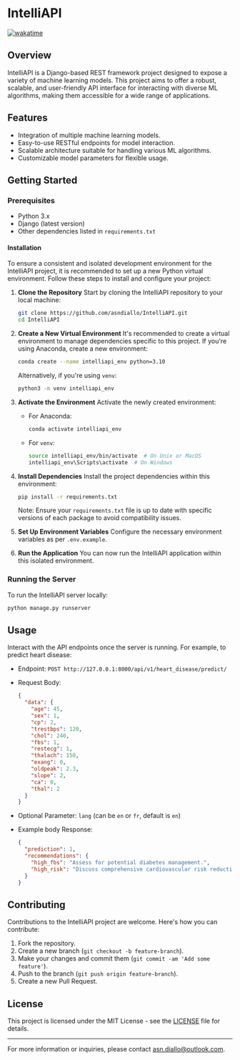 # IntelliAPI

[![wakatime](https://wakatime.com/badge/user/1980556e-b47a-493f-a376-42da18f2955f/project/d999cab8-ff9b-4e53-bbee-513ad7203f02.svg)](https://wakatime.com/badge/user/1980556e-b47a-493f-a376-42da18f2955f/project/d999cab8-ff9b-4e53-bbee-513ad7203f02)

<!-- # PricePilot - For Educational Purposes Only

🚀 **PricePilot - Your Vehicle Pricing Navigator (Educational Purpose)**

Welcome to PricePilot, a project developed for educational purposes, showcasing the integration of web scraping, data management, and predictive analysis. This project demonstrates how to scrape data from [https://www.lacentrale.fr/](https://www.lacentrale.fr/) and store it in a database, with a focus on predicting car prices using advanced AI algorithms.

## Disclaimer

This project, PricePilot, is intended for educational use only. It serves as a learning tool to demonstrate the concepts of web scraping, data storage, and machine learning. The data scraped from [https://www.lacentrale.fr/](https://www.lacentrale.fr/) is used for educational and demonstrative purposes, and adherence to the website's terms of service and policies is maintained.

**Note**: If this project is accessible via a GitHub repository, please ensure that it is used strictly for educational purposes and in compliance with all applicable laws and regulations.

## Project Overview

PricePilot is a tool designed to predict car prices based on various factors like brand, mileage, and more. It provides a simulated environment for learning about data science and machine learning, particularly in the context of vehicle pricing predictions.

## Setup Instructions

To set up PricePilot for educational purposes, follow these steps:

### 1. Configuration

- Copy the `.env.example` file into a new file named `.env` in both the project root and the `price-pilot` folder:

  ```bash
  cp .env.example .env
  ```

  Fill in the necessary variables in the `.env` files. These files will hold important configuration information for your application.

### 2. Install Backend Requirements

- Ensure you have **Python 3.10** installed. If not, you can download it from [Python Official Website](https://www.python.org/downloads/).
- Install the required dependencies listed in `requirements.txt` using pip in the project root:

  ```bash
  pip install -r requirements.txt
  ```

### 3. Install Frontend Requirements

- Ensure you have **Node.js 18 or higher** installed. If not, you can download it from [Node.js Official Website](https://nodejs.org/).
- Navigate to the `price-pilot` folder and install the frontend dependencies listed in `package.json` using npm:

  ```bash
  cd price-pilot
  npm install
  ```

### 4. Database Configuration

- PricePilot uses MongoDB as the database. Make sure you have MongoDB installed and running or use [MongoAtlas](https://www.mongodb.com/atlas).

### 5. Run Migrations

- Run the database migrations to set up the initial database schema in the project root:

  ```bash
  python manage.py migrate
  ```

### 6. Run the Backend Server

- Start the development server in the project root:

  ```bash
  python manage.py runserver
  ```

### 7. Run the Frontend Server

- Start the frontend server in the `price-pilot` folder:

  ```bash
  npm run dev
  ```

🛫 PricePilot is now ready for takeoff! Access the application at [http://localhost:5173](http://localhost:5173) and explore the world of predicted car prices for educational purposes.

## Key Features

- **Predict Car Prices**: Harness the power of our predictive models to estimate the price of various cars.
- **User-Friendly Interface**: A sleek React-powered frontend ensuring a seamless user experience.
- **Backend Magic with Django and MongoDB**: A robust backend built on Django, fueled by the flexibility of MongoDB.
- **Data-Driven Insights**: Gain insights into trends and patterns that affect used car prices.
- **Open-Source and Collaborative**: Join the community, contribute, and learn the art of predictive algorithms for accurate valuations.

🚗 **Join us on this PricePilot Educational Journey!**

### Frontend

The frontend of PricePilot is located in the `price-pilot` folder. It is a React-powered application with the following key technologies:

- **React**: The UI is built using React, providing an interactive and dynamic user interface.
- **Vite**: Vite is used for fast, efficient development and building of the frontend.

The `package.json` file contains all the necessary dependencies for the frontend. Additionally, an `.env` file is required in the `price-pilot` folder for environment-specific configurations. There's a `price-pilot/.env.example` for reference. -->

## Overview

IntelliAPI is a Django-based REST framework project designed to expose a variety of machine learning models. This project aims to offer a robust, scalable, and user-friendly API interface for interacting with diverse ML algorithms, making them accessible for a wide range of applications.

## Features

- Integration of multiple machine learning models.
- Easy-to-use RESTful endpoints for model interaction.
- Scalable architecture suitable for handling various ML algorithms.
- Customizable model parameters for flexible usage.

## Getting Started

### Prerequisites

- Python 3.x
- Django (latest version)
- Other dependencies listed in `requirements.txt`

#### Installation

To ensure a consistent and isolated development environment for the IntelliAPI project, it is recommended to set up a new Python virtual environment. Follow these steps to install and configure your project:

1. **Clone the Repository**
   Start by cloning the IntelliAPI repository to your local machine:

   ```bash
   git clone https://github.com/asndiallo/IntelliAPI.git
   cd IntelliAPI
   ```

2. **Create a New Virtual Environment**
   It's recommended to create a virtual environment to manage dependencies specific to this project. If you're using Anaconda, create a new environment:

   ```bash
   conda create --name intelliapi_env python=3.10
   ```

   Alternatively, if you're using `venv`:

   ```bash
   python3 -m venv intelliapi_env
   ```

3. **Activate the Environment**
   Activate the newly created environment:

   - For Anaconda:

     ```bash
     conda activate intelliapi_env
     ```

   - For `venv`:

     ```bash
     source intelliapi_env/bin/activate  # On Unix or MacOS
     intelliapi_env\Scripts\activate  # On Windows
     ```

4. **Install Dependencies**
   Install the project dependencies within this environment:

   ```bash
   pip install -r requirements.txt
   ```

   Note: Ensure your `requirements.txt` file is up to date with specific versions of each package to avoid compatibility issues.

5. **Set Up Environment Variables**
   Configure the necessary environment variables as per `.env.example`.

6. **Run the Application**
   You can now run the IntelliAPI application within this isolated environment.

### Running the Server

To run the IntelliAPI server locally:

```bash
python manage.py runserver
```

## Usage

Interact with the API endpoints once the server is running. For example, to predict heart disease:

- Endpoint: `POST http://127.0.0.1:8000/api/v1/heart_disease/predict/`
- Request Body:

  ```json
  {
    "data": {
      "age": 45,
      "sex": 1,
      "cp": 2,
      "trestbps": 120,
      "chol": 240,
      "fbs": 1,
      "restecg": 1,
      "thalach": 150,
      "exang": 0,
      "oldpeak": 2.3,
      "slope": 2,
      "ca": 0,
      "thal": 2
    }
  }
  ```

- Optional Parameter: `lang` (can be `en` or `fr`, default is `en`)

- Example body Response:

  ```json
  {
    "prediction": 1,
    "recommendations": {
      "high_fbs": "Assess for potential diabetes management.",
      "high_risk": "Discuss comprehensive cardiovascular risk reduction."
    }
  }
  ```

  <!-- [Provide more specific examples or documentation links for API usage.] -->

## Contributing

Contributions to the IntelliAPI project are welcome. Here's how you can contribute:

1. Fork the repository.
2. Create a new branch (`git checkout -b feature-branch`).
3. Make your changes and commit them (`git commit -am 'Add some feature'`).
4. Push to the branch (`git push origin feature-branch`).
5. Create a new Pull Request.

## License

This project is licensed under the MIT License - see the [LICENSE](LICENSE) file for details.

<!-- ## Acknowledgments

- [Mention any collaborators, third-party libraries, or other resources you used.] -->

---

For more information or inquiries, please contact <asn.diallo@outlook.com>.

<!-- [Feel free to add any other sections or details you deem necessary.] -->
